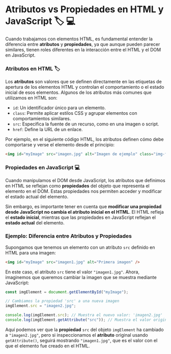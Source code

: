 # Atributos vs Propiedades en HTML y JavaScript 🏷️ 💻

Cuando trabajamos con elementos HTML, es fundamental entender la diferencia entre **atributos** y **propiedades**, ya que aunque pueden parecer similares, tienen roles diferentes en la interacción entre el HTML y el DOM en JavaScript.

### Atributos en HTML 🏷️

Los **atributos** son valores que se definen directamente en las etiquetas de apertura de los elementos HTML y controlan el comportamiento o el estado inicial de esos elementos. Algunos de los atributos más comunes que utilizamos en HTML son:

- `id`: Un identificador único para un elemento.
- `class`: Permite aplicar estilos CSS y agrupar elementos con comportamientos similares.
- `src`: Especifica la fuente de un recurso, como en una imagen o script.
- `href`: Define la URL de un enlace.

Por ejemplo, en el siguiente código HTML, los atributos definen cómo debe comportarse y verse el elemento desde el principio:

```html
<img id="myImage" src="imagen.jpg" alt="Imagen de ejemplo" class="img-fluid" />
```

### Propiedades en JavaScript 💻

Cuando manipulamos el DOM desde JavaScript, los atributos que definimos en HTML se reflejan como **propiedades** del objeto que representa el elemento en el DOM. Estas propiedades nos permiten acceder y modificar el estado actual del elemento.

Sin embargo, es importante tener en cuenta que **modificar una propiedad desde JavaScript no cambia el atributo inicial en el HTML**. El HTML refleja el **estado inicial**, mientras que las propiedades en JavaScript reflejan el **estado actual** del elemento.

### Ejemplo: Diferencia entre Atributos y Propiedades

Supongamos que tenemos un elemento con un atributo `src` definido en HTML para una imagen:

```html
<img id="myImage" src="imagen1.jpg" alt="Primera imagen" />
```

En este caso, el atributo `src` tiene el valor `"imagen1.jpg"`. Ahora, imaginemos que queremos cambiar la imagen que se muestra mediante JavaScript:

```javascript
const imgElement = document.getElementById("myImage");

// Cambiamos la propiedad 'src' a una nueva imagen
imgElement.src = "imagen2.jpg";

console.log(imgElement.src); // Muestra el nuevo valor: 'imagen2.jpg'
console.log(imgElement.getAttribute("src")); // Muestra el valor original del atributo: 'imagen1.jpg'
```

Aquí podemos ver que la **propiedad** `src` del objeto `imgElement` ha cambiado a `"imagen2.jpg"`, pero si inspeccionamos el **atributo** original usando `getAttribute()`, seguirá mostrando `"imagen1.jpg"`, que es el valor con el que el elemento fue creado en el HTML.
